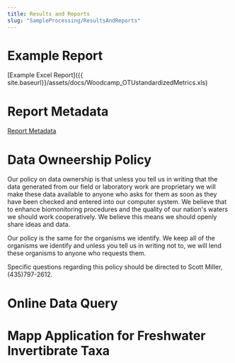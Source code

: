```yaml
---
title: Results and Reports
slug: "SampleProcessing/ResultsAndReports"
---
```


# Example Report

[Example Excel Report]({{ site.baseurl}}/assets/docs/Woodcamp_OTUstandardizedMetrics.xls)

# Report Metadata

[Report Metadata]({{site.baseurl}}//assets/docs/Metadata_accompanyingPDF2.pdf)

# Data Owneership Policy

Our policy on data ownership is that unless you tell us in writing that the data generated from our field or laboratory work are proprietary we will make these data available to anyone who asks for them as soon as they have been checked and entered into our computer system. We believe that to enhance biomonitoring procedures and the quality of our nation's waters we should work cooperatively. We believe this means we should openly share ideas and data.

Our policy is the same for the organisms we identify. We keep all of the organisms we identify and unless you tell us in writing not to, we will lend these organisms to anyone who requests them.

Specific questions regarding this policy should be directed to Scott Miller, (435)797-2612.

# Online Data Query

# Mapp Application for Freshwater Invertibrate Taxa